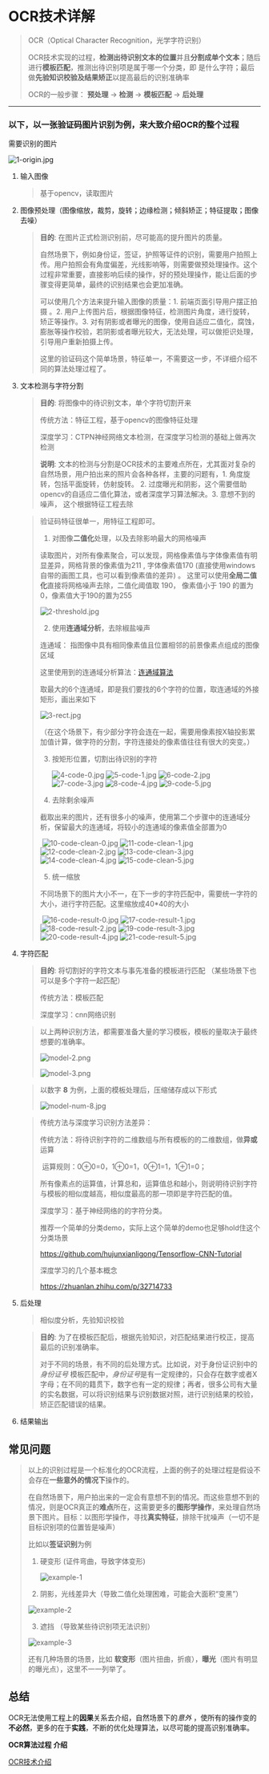 #  OCR技术详解

> OCR（Optical Character Recognition，光学字符识别）
>
> OCR技术实现的过程，**检测出待识别文本的位置**并且**分割成单个文本**；随后进行**模板匹配**，推测出待识别项是属于哪一个分类，即 是什么字符；最后做**先验知识校验及结果矫正**以提高最后的识别准确率
>
> OCR的一般步骤： **预处理**	->	**检测**	->	**模板匹配**	->	**后处理**

-----

### 以下，以一张验证码图片识别为例，来大致介绍OCR的整个过程

需要识别的图片

![1-origin.jpg](./img-ocr-introduce/1-origin.jpg)

1. 输入图像

   > 基于opencv，读取图片

2. 图像预处理（图像缩放，裁剪，旋转；边缘检测；倾斜矫正；特征提取；图像去噪）

   > **目的**:  在图片正式检测识别前，尽可能高的提升图片的质量。
   >
   > 自然场景下，例如身份证，签证，护照等证件的识别，需要用户拍照上传。用户拍照会有角度偏差，光线影响等，则需要做预处理操作。这个过程非常重要，直接影响后续的操作，好的预处理操作，能让后面的步骤变得更简单，最终的识别结果也会更加准确。
   >
   > 可以使用几个方法来提升输入图像的质量：1. 前端页面引导用户摆正拍摄 。2. 用户上传图片后，根据图像特征，检测图片角度，进行旋转，矫正等操作。3. 对有阴影或者曝光的图像，使用自适应二值化，腐蚀，膨胀等操作校验，若阴影或者曝光较大，无法处理，可以做拒识处理，引导用户重新拍摄上传。
   >
   > 这里的验证码这个简单场景，特征单一，不需要这一步，不详细介绍不同的算法处理过程了。

3. 文本检测与字符分割

   > **目的**: 将图像中的待识别文本，单个字符切割开来
   >
   > 传统方法：特征工程，基于opencv的图像特征处理
   >
   > 深度学习：CTPN神经网络文本检测，在深度学习检测的基础上做再次检测
   >
   > **说明**: 文本的检测与分割是OCR技术的主要难点所在，尤其面对复杂的自然场景，用户拍出来的照片会各种各样，主要的问题有，1. 角度旋转，包括平面旋转，仿射旋转。 2. 过度曝光和阴影，这个需要借助opencv的自适应二值化算法，或者深度学习算法解决。3. 意想不到的噪声， 这个根据特征工程去除

   >验证码特征很单一，用特征工程即可。
   >
   >1. 对图像**二值化**处理，以及去除影响最大的网格噪声
   >
   >  读取图片，对所有像素聚合，可以发现，网格像素值与字体像素值有明显差异，网格背景的像素值为211 , 字体像素值170 (直接使用windows自带的画图工具，也可以看到像素值的差异) 。 这里可以使用**全局二值化**直接将网格噪声去除，二值化阈值取 190，  像素值小于 190 的置为0，像素值大于190的置为255
   >
   >  ![2-threshold.jpg](./img-ocr-introduce/2-threshold.jpg)
   >
   >2. 使用**连通域分析**，去除椒盐噪声
   >
   >  连通域： 指图像中具有相同像素值且位置相邻的前景像素点组成的图像区域
   >
   >  这里使用到的连通域分析算法：[连通域算法](./常用算法/连通域算法.md)
   >
   >  取最大的6个连通域，即是我们要找的6个字符的位置，取连通域的外接矩形，画出来如下
   >
   >  ![3-rect.jpg](./img-ocr-introduce/3-rect.jpg)
   >
   >  （在这个场景下，有少部分字符会连在一起，需要用像素按X轴投影累加值计算，做字符的分割，字符连接处的像素值往往有很大的突变。）
   >
   >3. 按矩形位置，切割出待识别的字符
   >
   >     ![4-code-0.jpg](./img-ocr-introduce/4-code-0.jpg)		![5-code-1.jpg](./img-ocr-introduce/5-code-1.jpg)		![6-code-2.jpg](./img-ocr-introduce/6-code-2.jpg)		![7-code-3.jpg](./img-ocr-introduce/7-code-3.jpg)		![8-code-4.jpg](./img-ocr-introduce/8-code-4.jpg)		![9-code-5.jpg](./img-ocr-introduce/9-code-5.jpg)
   >
   >4. 去除剩余噪声
   >
   >  截取出来的图片，还有很多小的噪声，使用第二个步骤中的连通域分析，保留最大的连通域，将较小的连通域的像素值全部置为0 
   >
   > ​	 ![10-code-clean-0.jpg](./img-ocr-introduce/10-code-clean-0.jpg)		![11-code-clean-1.jpg](./img-ocr-introduce/11-code-clean-1.jpg)		![12-code-clean-2.jpg](./img-ocr-introduce/12-code-clean-2.jpg)		![13-code-clean-3.jpg](./img-ocr-introduce/13-code-clean-3.jpg)		![14-code-clean-4.jpg](./img-ocr-introduce/14-code-clean-4.jpg)		![15-code-clean-5.jpg](./img-ocr-introduce/15-code-clean-5.jpg)
   >
   >5. 统一缩放
   >
   >  不同场景下的图片大小不一，在下一步的字符匹配中，需要统一字符的大小，进行字符匹配。这里缩放成40*40的大小
   >
   > ​	 ![16-code-result-0.jpg](./img-ocr-introduce/16-code-result-0.jpg)		![17-code-result-1.jpg](./img-ocr-introduce/17-code-result-1.jpg)		![18-code-result-2.jpg](./img-ocr-introduce/18-code-result-2.jpg) 	![19-code-result-3.jpg](./img-ocr-introduce/19-code-result-3.jpg)		![20-code-result-4.jpg](./img-ocr-introduce/20-code-result-4.jpg) 	![21-code-result-5.jpg](./img-ocr-introduce/21-code-result-5.jpg)
   >
   >  

4. 字符匹配

   > **目的**: 将切割好的字符文本与事先准备的模板进行匹配 （某些场景下也可以是多个字符一起匹配）
   >
   > 传统方法：模板匹配
   >
   > 深度学习：cnn网络识别

   > 以上两种识别方法，都需要准备大量的学习模板，模板的量取决于最终想要的准确率。
   >
   > ![model-2.png](./img-ocr-introduce/model-2.png)
   >
   > ![model-3.png](./img-ocr-introduce/model-3.png)

   > 以数字  **8**  为例，上面的模板处理后，压缩储存成以下形式
   >
   > ![model-num-8.jpg](./img-ocr-introduce/model-num-8.jpg)

   > 传统方法与深度学习识别方法差异：
   >
   > 传统方法：将待识别字符的二维数组与所有模板的的二维数组，做**异或**运算
   >
   > ​					运算规则：0⊕0=0，1⊕0=1，0⊕1=1，1⊕1=0；
   >
   > ​					所有像素点的运算值，计算总和，运算值总和越小，则说明待识别字符与模板的相似度越高，相似度最高的那一项即是字符匹配的值。
   >
   > 深度学习：基于神经网络的的字符分类。
   >
   > 推荐一个简单的分类demo，实际上这个简单的demo也足够hold住这个分类场景
   >
   > https://github.com/hujunxianligong/Tensorflow-CNN-Tutorial
   >
   > 深度学习的几个基本概念
   >
   > https://zhuanlan.zhihu.com/p/32714733

5. 后处理

   > 相似度分析，先验知识校验

   > **目的**: 	为了在模板匹配后，根据先验知识，对匹配结果进行校正，提高最后的识别准确率。
   >
   > 对于不同的场景，有不同的后处理方式。比如说，对于身份证识别中的 *身份证号* 模板匹配中，*身份证号*是有一定规律的，只会存在数字或者X字母；在不同的籍贯下，数字也有一定的规律；再者，很多公司有大量的实名数据，可以将识别结果与识别数据对照，进行识别结果的校验，矫正匹配错误的结果。

6. 结果输出

## 常见问题

> 以上的识别过程是一个标准化的OCR流程，上面的例子的处理过程是假设不会存在**一些意外的情况下**操作的。
>
> 在自然场景下，用户拍出来的一定会有意想不到的情况。而这些意想不到的情况，则是OCR真正的**难点**所在，这需要更多的**图形学操作**，来处理自然场景下图片。目标：以图形学操作，寻找**真实特征**，排除干扰噪声（一切不是目标识别项的位置皆是噪声）
>
> 比如以**签证识别**为例
>
> 1. 硬变形 (证件弯曲，导致字体变形)
>
>    ![example-1](./img-ocr-introduce/example-1.jpg)
>
> 2. 阴影，光线差异大（导致二值化处理困难，可能会大面积“变黑”）
>
> ![example-2](./img-ocr-introduce/example-2.jpg)
>
> 3. 遮挡 （导致某些待识别项无法识别）
>
> ![example-3](./img-ocr-introduce/example-3.jpg)
>
> 还有几种场景的场景，比如 **软变形**（图片扭曲，折痕），**曝光**（图片有明显的曝光点），这里不一一列举了。

## 总结

OCR无法使用工程上的**因果**关系去介绍，自然场景下的*意外* ，使所有的操作变的**不必然**，更多的在于**实践**，不断的优化处理算法，以尽可能的提高识别准确率。



**OCR算法过程 介绍**

[OCR技术介绍](./ocr/OCR技术介绍.md)







